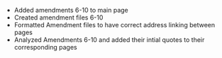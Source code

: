 - Added amendments 6-10 to main page
- Created amendment files 6-10
- Formatted Amendment files to have correct address linking between pages 
- Analyzed Amendments 6-10 and added their intial quotes to their corresponding pages
